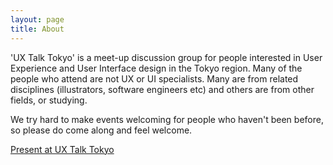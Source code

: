 ```yaml
---
layout: page
title: About
---
```


'UX Talk Tokyo' is a meet-up discussion group for people interested in User Experience and User Interface design in the Tokyo region. Many of the people who attend are not UX or UI specialists. Many are from related disciplines (illustrators, software engineers etc) and others are from other fields, or studying. 

We try hard to make events welcoming for people who haven't been before, so please do come along and feel welcome.

[Present at UX Talk Tokyo](/about/present)

